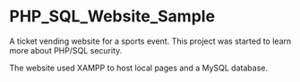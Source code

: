 # PHP_SQL_Website_Sample
A ticket vending website for a sports event. This project was started to learn more about PHP/SQL security.

The website used XAMPP to host local pages and a MySQL database.
